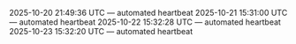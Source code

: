 2025-10-20 21:49:36 UTC — automated heartbeat
2025-10-21 15:31:00 UTC — automated heartbeat
2025-10-22 15:32:28 UTC — automated heartbeat
2025-10-23 15:32:20 UTC — automated heartbeat
